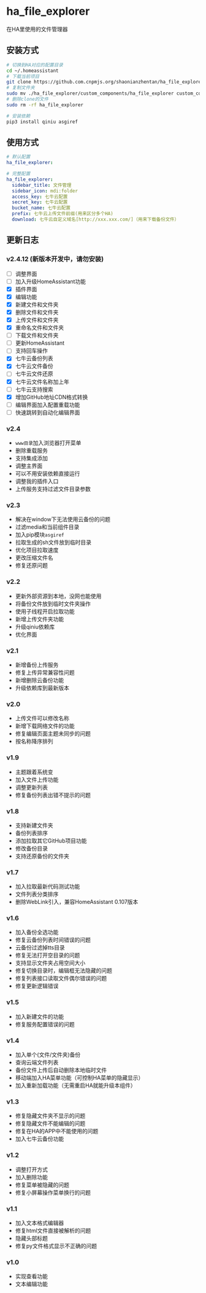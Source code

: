 # ha_file_explorer
在HA里使用的文件管理器

## 安装方式

```bash
# 切换到HA对应的配置目录
cd ~/.homeassistant
# 下载当前项目
git clone https://github.com.cnpmjs.org/shaonianzhentan/ha_file_explorer --depth=1
# 复制文件夹
sudo mv ./ha_file_explorer/custom_components/ha_file_explorer custom_components
# 删除clone的文件
sudo rm -rf ha_file_explorer

# 安装依赖
pip3 install qiniu asgiref
```

## 使用方式


```yaml
# 默认配置
ha_file_explorer:
```

```yaml
# 完整配置
ha_file_explorer:
  sidebar_title: 文件管理
  sidebar_icon: mdi:folder
  access_key: 七牛云配置
  secret_key: 七牛云配置
  bucket_name: 七牛云配置
  prefix: 七牛云上传文件前缀(用来区分多个HA)
  download: 七牛云自定义域名[http://xxx.xxx.com/]（用来下载备份文件）
```


## 更新日志

### v2.4.12 (新版本开发中，请勿安装)
- [ ] 调整界面
- [ ] 加入升级HomeAssistant功能
- [x] 插件界面
- [x] 编辑功能
- [x] 新建文件和文件夹
- [x] 删除文件和文件夹
- [x] 上传文件和文件夹
- [x] 重命名文件和文件夹
- [ ] 下载文件和文件夹
- [ ] 更新HomeAssistant
- [ ] 支持回车操作
- [x] 七牛云备份列表
- [x] 七牛云文件备份
- [ ] 七牛云文件还原
- [x] 七牛云文件名称加上年
- [ ] 七牛云支持搜索
- [x] 增加GitHub地址CDN格式转换
- [ ] 编辑界面加入配置重载功能
- [ ] 快速跳转到自动化编辑界面

### v2.4
- `www目录`加入浏览器打开菜单
- 删除重载服务
- 支持集成添加
- 调整主界面
- 可以不用安装依赖直接运行
- 调整我的插件入口
- 上传服务支持过滤文件目录参数

### v2.3
- 解决在window下无法使用云备份的问题
- 过滤media和当前组件目录
- 加入pip模块`asgiref`
- 拉取生成的sh文件放到临时目录
- 优化项目拉取速度
- 更改压缩文件名
- 修复还原问题

### v2.2
- 更新外部资源到本地，没网也能使用
- 将备份文件放到临时文件夹操作
- 使用子线程开启拉取功能
- 新增上传文件夹功能
- 升级qiniu依赖库
- 优化界面

### v2.1
- 新增备份上传服务
- 修复上传异常兼容性问题
- 新增删除云备份功能
- 升级依赖库到最新版本

### v2.0
- 上传文件可以修改名称
- 新增下载网络文件的功能
- 修复编辑页面主题未同步的问题
- 按名称降序排列

### v1.9
- 主题跟着系统变
- 加入文件上传功能
- 调整更新列表
- 修复备份列表出错不提示的问题

### v1.8
- 支持新建文件夹
- 备份列表排序
- 添加拉取其它GitHub项目功能
- 修改备份目录
- 支持还原备份的文件夹

### v1.7
- 加入拉取最新代码测试功能
- 文件列表分类排序
- 删除WebLink引入，兼容HomeAssistant 0.107版本

### v1.6
- 加入备份全选功能
- 修复云备份列表时间错误的问题
- 云备份过滤掉tts目录
- 修复无法打开空目录的问题
- 支持显示文件夹占用空间大小
- 修复切换目录时，编辑框无法隐藏的问题
- 修复列表接口读取文件偶尔错误的问题
- 修复更新逻辑错误

### v1.5
- 加入新建文件的功能
- 修复服务配置错误的问题

### v1.4
- 加入单个(文件/文件夹)备份
- 查询云端文件列表
- 备份文件上传后自动删除本地临时文件
- 移动端加入HA菜单功能（可控制HA菜单的隐藏显示）
- 加入重新加载功能（无需重启HA就能升级本组件）

### v1.3
- 修复隐藏文件夹不显示的问题
- 修复隐藏文件不能编辑的问题
- 修复在HA的APP中不能使用的问题
- 加入七牛云备份功能

### v1.2
- 调整打开方式
- 加入删除功能
- 修复菜单被隐藏的问题
- 修复小屏幕操作菜单换行的问题

### v1.1
- 加入文本格式编辑器
- 修复html文件直接被解析的问题
- 隐藏头部标题
- 修复py文件格式显示不正确的问题

### v1.0
- 实现查看功能
- 文本编辑功能